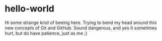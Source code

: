 hello-world
===========

Hi some strange kind of beeing here. Trying to bend my head around this new concepts of Git and GitHub. Sound dangerous, and yes it sometimes hurt, but do have patience, just as me ;)
